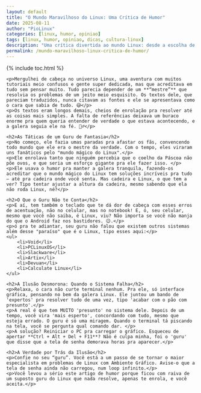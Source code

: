 ```yaml
---
layout: default
title: "O Mundo Maravilhoso do Linux: Uma Crítica de Humor"
date: 2025-08-11
author: "PioLinux"
categories: [linux, humor, opiniao]
tags: [linux, humor, opiniao, dicas, cultura-linux]
description: "Uma crítica divertida ao mundo Linux: desde a escolha de distros até o eterno 'vou reinstalar'. Tudo com muito humor."
permalink: /mundo-maravilhoso-linux-critica-de-humor/
---
```




{% include toc.html %}



 <section class="post-content">

    <p>Mergulhei de cabeça no universo Linux, uma aventura com muitos tutoriais meio confusos e gente super dedicada, mas que acreditava em tudo sem pensar muito. Tudo parecia depender de um **“mestre”** que resolvia os problemas de um jeito meio esquisito. Os textos dele, que pareciam traduzidos, nunca citavam as fontes e ele se apresentava como o cara que sabia de tudo. 😅</p>
    <p>Os textos eram longos demais, cheios de enrolação pra resolver até as coisas mais simples. A falta de referências deixava um buraco enorme pra quem queria entender de verdade o que estava acontecendo, e a galera seguia ele na fé. 🤷‍♂️</p>

    <h2>As Táticas de um Guru de Fantasia</h2>
    <p>No começo, ele fazia umas paradas pra afastar os fãs, convencendo todo mundo que ele era o mestre da verdade. Com o tempo, eles viraram uns fanáticos pelo "mundo mágico do Linux".</p>
    <p>Ele enrolava tanto que ninguém percebia que o coelho da Páscoa não põe ovos, e que seria um esforço gigante pra ele fazer isso. </p>
    <p>Ele usava o humor pra manter a galera tranquila, fazendo-os acreditar que o mundo mágico do Linux tem soluções incríveis pra tudo – até pra cadeira onde você senta. Mas cadeira e Linux, o que tem a ver? Tipo tentar ajustar a altura da cadeira, mesmo sabendo que ela não roda Linux, né?</p>

    <h2>O Que o Guru Não te Conta</h2>
    <p>E aí, tem também o teclado que te dá dor de cabeça com esses erros de acentuação, não no celular, mas no notebook! E, ó, seu celular, mesmo que você não saiba, é Linux, viu? Não importa se você não manja do que o Android faz nos bastidores. 😉.</p>
    <p>ó pra te adiantar, seu guru não falou que existem outros sistemas além desse "paraíso" que é o Linux, tipo esses aqui:</p>
    <ul>
        <li>Void</li>
        <li>PCLinuxOS</li>
        <li>Slackware</li>
        <li>Artix</li>
        <li>Devuan</li>
        <li>Calculate Linux</li>
    </ul>

    <h2>A Ilusão Desmorona: Quando o Sistema Falha</h2>
    <p>Relaxa, o cara não curte terminal nenhum. Pra ele, só interface gráfica, pensando no bem da galera Linux. Ele juntou um bando de 'expertos' pra resolver tudo de uma vez, tipo 'acabar com o pão com presunto'.</p>
    <p>A real é que tem MUITO 'presunto' no sistema dele. Depois de um tempo, você vira 'mais esperto', concordando com tudo, mesmo que esteja errado. O guru é só uma miragem. Quando o terminal tá piscando na tela, você se pergunta qual comando dar. </p>
    <p>A solução? Reiniciar o PC pra carregar o gráfico. Esqueceu de apertar **Ctrl + Alt + Del + F11**? Não é culpa minha, foi o 'guru' que disse que a tela de senha demorava horas pra aparecer.</p>

    <h2>A Verdade por Trás da Ilusão</h2>
    <p>Confie no seu “guru”. Você está a um passo de se tornar o maior especialista em problemas de Linux com Ambiente Gráfico. Avise-o que a tela de senha ainda não carregou, num loop infinito.</p>
    <p>Você levou a sério este artigo de humor porque ficou com raiva de um suposto guru do Linux que nada resolve, apenas te enrola, e você aceita.</p>
 
  </section>




